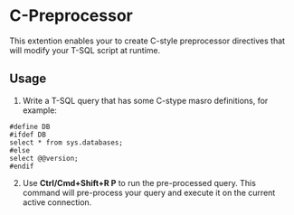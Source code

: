 # C-Preprocessor
This extention enables your to create C-style preprocessor directives that will modify your T-SQL script at runtime.

## Usage
1. Write a T-SQL query that has some C-stype masro definitions, for example:

```
#define DB
#ifdef DB
select * from sys.databases;
#else
select @@version;
#endif
```

2. Use **Ctrl/Cmd+Shift+R P** to run the pre-processed query. This command will pre-process your query and execute it on the current active connection.